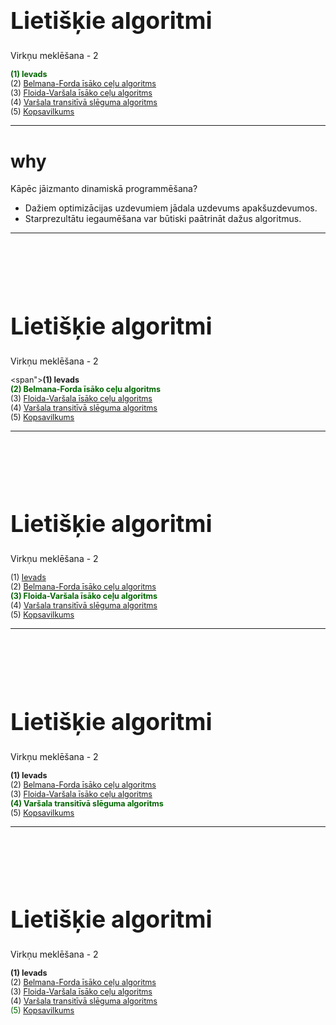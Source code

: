 # &nbsp;

<hgroup>

<h1 style="font-size:28pt">Lietišķie algoritmi</h1>

<blue>Virkņu meklēšana - 2</blue>

</hgroup><hgroup style="font-size:90%">

<span style="color:darkgreen">**(1) Ievads**</span>  
<span>(2) [Belmana-Forda īsāko ceļu algoritms](#section-1)</span>  
<span>(3) [Floida-Varšala īsāko ceļu algoritms](#section-2)</span>  
<span>(4) [Varšala transitīvā slēguma algoritms](#section-3)</span>  
<span>(5) [Kopsavilkums](#section-4)</span>

</hgroup>


-----



# <lo-why/> why

<div class="bigWhy">

Kāpēc jāizmanto dinamiskā programmēšana?

</div>

<div class="smallWhy">

* Dažiem optimizācijas uzdevumiem 
jādala uzdevums apakšuzdevumos.
* Starprezultātu iegaumēšana var būtiski paātrināt
dažus algoritmus.

</div>


-----

# &nbsp;

<hgroup>

<h1 style="font-size:28pt">Lietišķie algoritmi</h1>

<blue>Virkņu meklēšana - 2</blue>

</hgroup><hgroup style="font-size:90%">

<span">**(1) Ievads**</span>  
<span style="color:darkgreen">**(2) Belmana-Forda īsāko ceļu algoritms**</span>  
<span>(3) [Floida-Varšala īsāko ceļu algoritms](#section-2)</span>  
<span>(4) [Varšala transitīvā slēguma algoritms](#section-3)</span>  
<span>(5) [Kopsavilkums](#section-4)</span>

</hgroup>


-----

# &nbsp;

<hgroup>

<h1 style="font-size:28pt">Lietišķie algoritmi</h1>

<blue>Virkņu meklēšana - 2</blue>

</hgroup><hgroup style="font-size:90%">

<span>(1) [Ievads](#section-0)</span>  
<span>(2) [Belmana-Forda īsāko ceļu algoritms](#section-1)</span>  
<span style="color:darkgreen">**(3) Floida-Varšala īsāko ceļu algoritms**</span>  
<span>(4) [Varšala transitīvā slēguma algoritms](#section-3)</span>  
<span>(5) [Kopsavilkums](#section-4)</span>

</hgroup>


-----


# &nbsp;

<hgroup>

<h1 style="font-size:28pt">Lietišķie algoritmi</h1>

<blue>Virkņu meklēšana - 2</blue>

</hgroup><hgroup style="font-size:90%">

<span>**(1) Ievads**</span>  
<span>(2) [Belmana-Forda īsāko ceļu algoritms](#section-1)</span>  
<span>(3) [Floida-Varšala īsāko ceļu algoritms](#section-2)</span>  
<span style="color:darkgreen">**(4) Varšala transitīvā slēguma algoritms**</span>  
<span>(5) [Kopsavilkums](#section-4)</span>

</hgroup>


-----


# &nbsp;

<hgroup>

<h1 style="font-size:28pt">Lietišķie algoritmi</h1>

<blue>Virkņu meklēšana - 2</blue>

</hgroup><hgroup style="font-size:90%">

<span>**(1) Ievads**</span>  
<span>(2) [Belmana-Forda īsāko ceļu algoritms](#section-1)</span>  
<span>(3) [Floida-Varšala īsāko ceļu algoritms](#section-2)</span>  
<span>(4) [Varšala transitīvā slēguma algoritms](#section-3)</span>  
<span style="color:darkgreen">(5) [Kopsavilkums](#section-4)</span>

</hgroup>


